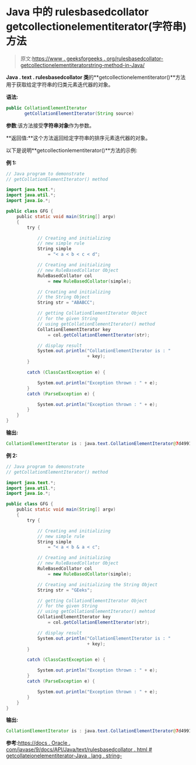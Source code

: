 # Java 中的 rulesbasedcollator getcollectionelementiterator(字符串)方法

> 原文:[https://www . geeksforgeeks . org/rulesbasedcollator-getcollectionelementiteratorstring-method-in-Java/](https://www.geeksforgeeks.org/rulebasedcollator-getcollationelementiteratorstring-method-in-java/)

**Java . text . rulesbasedcollator 类**的**getcollectionelementiterator()**方法用于获取给定字符串的归类元素迭代器的对象。

**语法:**

```java
public CollationElementIterator
       getCollationElementIterator(String source)

```

**参数**:该方法接受**字符串对象**作为参数。

**返回值:**这个方法返回给定字符串的排序元素迭代器的对象。

以下是说明**getcollectionlementiterator()**方法的示例:

**例 1:**

```java
// Java program to demonstrate
// getCollationElementIterator() method

import java.text.*;
import java.util.*;
import java.io.*;

public class GFG {
    public static void main(String[] argv)
    {
        try {

            // Creating and initializing
            // new simple rule
            String simple
                = "< a < b < c < d";

            // Creating and initializing
            // new RuleBasedCollator Object
            RuleBasedCollator col
                = new RuleBasedCollator(simple);

            // Creating and initializing
            // the String Object
            String str = "ABABCC";

            // getting CollationElementIterator Object
            // for the given String
            // using getCollationElementIterator() method
            CollationElementIterator key
                = col.getCollationElementIterator(str);

            // display result
            System.out.println("CollationElementIterator is : "
                               + key);
        }

        catch (ClassCastException e) {

            System.out.println("Exception thrown : " + e);
        }
        catch (ParseException e) {

            System.out.println("Exception thrown : " + e);
        }
    }
}
```

**输出:**

```java
CollationElementIterator is : java.text.CollationElementIterator@7d4991ad

```

**例 2:**

```java
// Java program to demonstrate
// getCollationElementIterator() method

import java.text.*;
import java.util.*;
import java.io.*;

public class GFG {
    public static void main(String[] argv)
    {
        try {

            // Creating and initializing
            // new simple rule
            String simple
                = "< a < b & a < c";

            // Creating and initializing
            // new RuleBasedCollator Object
            RuleBasedCollator col
                = new RuleBasedCollator(simple);

            // Creating and initializing the String Object
            String str = "GEeks";

            // getting CollationElementIterator Object
            // for the given String
            // using getCollationElementIterator() mehtod
            CollationElementIterator key
                = col.getCollationElementIterator(str);

            // display result
            System.out.println("CollationElementIterator is : "
                               + key);
        }

        catch (ClassCastException e) {

            System.out.println("Exception thrown : " + e);
        }
        catch (ParseException e) {

            System.out.println("Exception thrown : " + e);
        }
    }
}
```

**输出:**

```java
CollationElementIterator is : java.text.CollationElementIterator@7d4991ad

```

**参考:**[https://docs . Oracle . com/javase/9/docs/API/Java/text/rulesbasedcollator . html # getcollateionelementiterator-Java . lang . string-](https://docs.oracle.com/javase/9/docs/api/java/text/RuleBasedCollator.html#getCollationElementIterator-java.lang.String-)